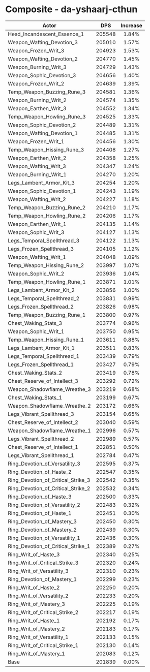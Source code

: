 # Composite - da-yshaarj-cthun
| Actor | DPS | Increase |
|---|:---:|:---:|
|Head_Incandescent_Essence_1|205548|1.84%|
|Weapon_Wafting_Devotion_3|205010|1.57%|
|Weapon_Frozen_Writ_3|204923|1.53%|
|Weapon_Wafting_Devotion_2|204770|1.45%|
|Weapon_Burning_Writ_3|204729|1.43%|
|Weapon_Sophic_Devotion_3|204656|1.40%|
|Weapon_Frozen_Writ_2|204639|1.39%|
|Temp_Weapon_Buzzing_Rune_3|204581|1.36%|
|Weapon_Burning_Writ_2|204574|1.35%|
|Weapon_Earthen_Writ_3|204552|1.34%|
|Temp_Weapon_Howling_Rune_3|204525|1.33%|
|Weapon_Sophic_Devotion_2|204489|1.31%|
|Weapon_Wafting_Devotion_1|204485|1.31%|
|Weapon_Frozen_Writ_1|204456|1.30%|
|Temp_Weapon_Hissing_Rune_3|204408|1.27%|
|Weapon_Earthen_Writ_2|204358|1.25%|
|Weapon_Wafting_Writ_3|204347|1.24%|
|Weapon_Burning_Writ_1|204270|1.20%|
|Legs_Lambent_Armor_Kit_3|204254|1.20%|
|Weapon_Sophic_Devotion_1|204243|1.19%|
|Weapon_Wafting_Writ_2|204227|1.18%|
|Temp_Weapon_Buzzing_Rune_2|204210|1.17%|
|Temp_Weapon_Howling_Rune_2|204206|1.17%|
|Weapon_Earthen_Writ_1|204135|1.14%|
|Weapon_Sophic_Writ_3|204127|1.13%|
|Legs_Temporal_Spellthread_3|204122|1.13%|
|Legs_Frozen_Spellthread_3|204105|1.12%|
|Weapon_Wafting_Writ_1|204048|1.09%|
|Temp_Weapon_Hissing_Rune_2|203997|1.07%|
|Weapon_Sophic_Writ_2|203936|1.04%|
|Temp_Weapon_Howling_Rune_1|203871|1.01%|
|Legs_Lambent_Armor_Kit_2|203856|1.00%|
|Legs_Temporal_Spellthread_2|203831|0.99%|
|Legs_Frozen_Spellthread_2|203826|0.98%|
|Temp_Weapon_Buzzing_Rune_1|203800|0.97%|
|Chest_Waking_Stats_3|203774|0.96%|
|Weapon_Sophic_Writ_1|203750|0.95%|
|Temp_Weapon_Hissing_Rune_1|203611|0.88%|
|Legs_Lambent_Armor_Kit_1|203511|0.83%|
|Legs_Temporal_Spellthread_1|203439|0.79%|
|Legs_Frozen_Spellthread_1|203427|0.79%|
|Chest_Waking_Stats_2|203419|0.78%|
|Chest_Reserve_of_Intellect_3|203292|0.72%|
|Weapon_Shadowflame_Wreathe_3|203219|0.68%|
|Chest_Waking_Stats_1|203199|0.67%|
|Weapon_Shadowflame_Wreathe_2|203172|0.66%|
|Legs_Vibrant_Spellthread_3|203154|0.65%|
|Chest_Reserve_of_Intellect_2|203040|0.59%|
|Weapon_Shadowflame_Wreathe_1|202996|0.57%|
|Legs_Vibrant_Spellthread_2|202989|0.57%|
|Chest_Reserve_of_Intellect_1|202851|0.50%|
|Legs_Vibrant_Spellthread_1|202784|0.47%|
|Ring_Devotion_of_Versatility_3|202595|0.37%|
|Ring_Devotion_of_Haste_2|202547|0.35%|
|Ring_Devotion_of_Critical_Strike_3|202542|0.35%|
|Ring_Devotion_of_Critical_Strike_2|202532|0.34%|
|Ring_Devotion_of_Haste_3|202500|0.33%|
|Ring_Devotion_of_Versatility_2|202483|0.32%|
|Ring_Devotion_of_Haste_1|202451|0.30%|
|Ring_Devotion_of_Mastery_3|202450|0.30%|
|Ring_Devotion_of_Mastery_2|202439|0.30%|
|Ring_Devotion_of_Versatility_1|202436|0.30%|
|Ring_Devotion_of_Critical_Strike_1|202389|0.27%|
|Ring_Writ_of_Haste_3|202340|0.25%|
|Ring_Writ_of_Critical_Strike_3|202320|0.24%|
|Ring_Writ_of_Versatility_3|202310|0.23%|
|Ring_Devotion_of_Mastery_1|202299|0.23%|
|Ring_Writ_of_Haste_2|202250|0.20%|
|Ring_Writ_of_Versatility_2|202233|0.20%|
|Ring_Writ_of_Mastery_3|202225|0.19%|
|Ring_Writ_of_Critical_Strike_2|202217|0.19%|
|Ring_Writ_of_Haste_1|202192|0.17%|
|Ring_Writ_of_Mastery_2|202183|0.17%|
|Ring_Writ_of_Versatility_1|202133|0.15%|
|Ring_Writ_of_Critical_Strike_1|202130|0.14%|
|Ring_Writ_of_Mastery_1|202083|0.12%|
|Base|201839|0.00%|
